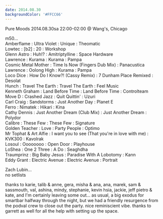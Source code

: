 ```yaml
---
date: 2014.08.30
backgroundColor: '#FFCC66'
---
```


Pure Moods 2014.08.30sa 22:00-02:00 @ Wang's, Chicago  

m50...  
Amberflame : Ultra Violet : Unique : Theomatic  
Lowtec : \[b2\] : 20 : Workshop  
Glenn Astro : Huh!? : Amitriptylline : Space Hardware  
Lawrence : Kurama : Kurama : Pampa  
Cosmic Metal Mother : Time Is Now (Fingers Dub Mix) : Panacustica  
Lawrence : Oolong High : Kurama : Pampa  
Loco Dice : How Do I Know?! (Cassy Remix) : 7 Dunham Place Remixed : Desolat  
Hunch : Travel The Earth : Travel The Earth : Feel Music  
Kenneth Graham : Land Before Time : Land Before Time : Controlteam  
Move D : Crashed Jazz : Quit Quittin' : Uzuri  
Carl Craig : Sandstorms : Just Another Day : Planet E  
Ferro : Nimatek : Hikari : Kina  
Cathy Dennis : Just Another Dream (Club Mix) : Just Another Dream : Polydor  
Calibre : These Few : These Few : Signature  
Golden Teacher : Love : Party People : Optimo  
Mr Tophat & Art Alfie : I want you to see (That you're in love with me) : KVK300 : Kavolrak  
Losoul : Oooooooo : Open Door : Playhouse  
LoShea : One 2 Three : A Do : Seaghdha  
Traumprinz : Big Baby Jesus : Paradise With A Lobotomy : Kann  
Eddy Grant : Electric Avenue : Electric Avenue : Portrait  

Zach Lubin...  
no setlists  

thanks to karie, talib & anne, gera, misha & ana, ana, marek, sam & sassmouth, val, ashina, mindy, stephanie, kevin hsia, jackie, jeff pietro & kate, and I'm certainly leaving some out... as usual, a big exodus for smartbar halfway through the night, but we had a friendly resurgence from the podval crew to close out the party. nice reminiscient vibe. thanks to garrett as well for all the help with setting up the space.
